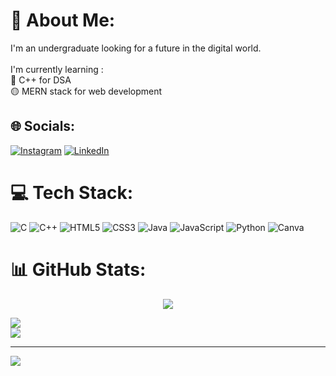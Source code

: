 # 💫 About Me:
I'm an undergraduate looking for a future in the digital world.<br><br>I'm currently learning :<br>🔵   C++ for DSA<br>🟡   MERN stack for web development


## 🌐 Socials:
[![Instagram](https://img.shields.io/badge/Instagram-%23E4405F.svg?logo=Instagram&logoColor=white)](https://instagram.com/thewanderingsoul08) [![LinkedIn](https://img.shields.io/badge/LinkedIn-%230077B5.svg?logo=linkedin&logoColor=white)](https://linkedin.com/in/www.linkedin.com/in/mohammed-abdul-shafee-1a6984284) 

# 💻 Tech Stack:
![C](https://img.shields.io/badge/c-%2300599C.svg?style=for-the-badge&logo=c&logoColor=white) ![C++](https://img.shields.io/badge/c++-%2300599C.svg?style=for-the-badge&logo=c%2B%2B&logoColor=white) ![HTML5](https://img.shields.io/badge/html5-%23E34F26.svg?style=for-the-badge&logo=html5&logoColor=white) ![CSS3](https://img.shields.io/badge/css3-%231572B6.svg?style=for-the-badge&logo=css3&logoColor=white) ![Java](https://img.shields.io/badge/java-%23ED8B00.svg?style=for-the-badge&logo=openjdk&logoColor=white) ![JavaScript](https://img.shields.io/badge/javascript-%23323330.svg?style=for-the-badge&logo=javascript&logoColor=%23F7DF1E) ![Python](https://img.shields.io/badge/python-3670A0?style=for-the-badge&logo=python&logoColor=ffdd54) ![Canva](https://img.shields.io/badge/Canva-%2300C4CC.svg?style=for-the-badge&logo=Canva&logoColor=white)

# 📊 GitHub Stats:
<div align="center">

![](https://github-readme-stats.vercel.app/api?username=Shafee0813&theme=dark&hide_border=false&include_all_commits=false&count_private=false)<br/>


</div>

![](https://github-readme-streak-stats.herokuapp.com/?user=Shafee0813&theme=dark&hide_border=false)<br/>
![](https://github-readme-stats.vercel.app/api/top-langs/?username=Shafee0813&theme=dark&hide_border=false&include_all_commits=false&count_private=false&layout=compact)

---

[![](https://visitcount.itsvg.in/api?id=Shafee0813&icon=0&color=0)](https://visitcount.itsvg.in)

<!-- Proudly created with GPRM ( https://gprm.itsvg.in ) -->
